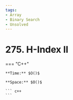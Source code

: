 ```yaml
---
tags:
- Array
- Binary Search
- Unsolved
---
```



# 275. H-Index II

=== "C++"

    **Time:** $O()$

    **Space:** $O()$

    ``` c++
    ```